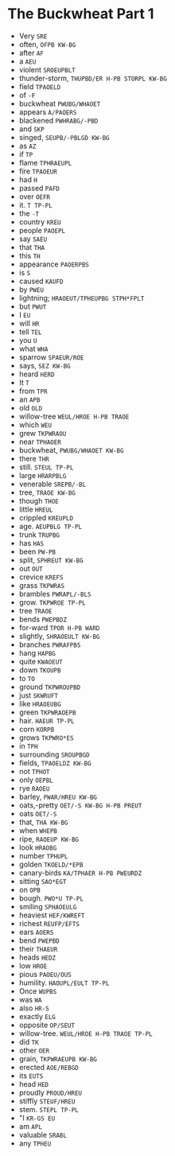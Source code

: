 # The Buckwheat Part 1

* Very `SRE`
* often, `OFPB KW-BG`
* after `AF`
* a `AEU`
* violent `SROEUPBLT`
* thunder-storm, `THUPBD/ER H-PB STORPL KW-BG`
* field `TPAOELD`
* of `-F`
* buckwheat `PWUBG/WHAOET`
* appears `A/PAOERS`
* blackened `PWHRABG/-PBD`
* and `SKP`
* singed, `SEUPB/-PBLGD KW-BG`
* as `AZ`
* if `TP`
* flame `TPHRAEUPL`
* fire `TPAOEUR`
* had `H`
* passed `PAFD`
* over `OEFR`
* it. `T TP-PL`
* the `-T`
* country `KREU`
* people `PAOEPL`
* say `SAEU`
* that `THA`
* this `TH`
* appearance `PAOERPBS`
* is `S`
* caused `KAUFD`
* by `PWEU`
* lightning; `HRAOEUT/TPHEUPBG STPH*FPLT`
* but `PWUT`
* I `EU`
* will `HR`
* tell `TEL`
* you `U`
* what `WHA`
* sparrow `SPAEUR/ROE`
* says, `SEZ KW-BG`
* heard `HERD`
* It `T`
* from `TPR`
* an `APB`
* old `OLD`
* willow-tree `WEUL/HROE H-PB TRAOE`
* which `WEU`
* grew `TKPWRAOU`
* near `TPHAOER`
* buckwheat, `PWUBG/WHAOET KW-BG`
* there `THR`
* still. `STEUL TP-PL`
* large `HRARPBLG`
* venerable `SREPB/-BL`
* tree, `TRAOE KW-BG`
* though `THOE`
* little `HREUL`
* crippled `KREUPLD`
* age. `AEUPBLG TP-PL`
* trunk `TRUPBG`
* has `HAS`
* been `PW-PB`
* split, `SPHREUT KW-BG`
* out `OUT`
* crevice `KREFS`
* grass `TKPWRAS`
* brambles `PWRAPL/-BLS`
* grow. `TKPWROE TP-PL`
* tree `TRAOE`
* bends `PWEPBDZ`
* for-ward `TPOR H-PB WARD`
* slightly, `SHRAOEULT KW-BG`
* branches `PWRAFPBS`
* hang `HAPBG`
* quite `KWAOEUT`
* down `TKOUPB`
* to `TO`
* ground `TKPWROUPBD`
* just `SKWRUFT`
* like `HRAOEUBG`
* green `TKPWRAOEPB`
* hair. `HAEUR TP-PL`
* corn `KORPB`
* grows `TKPWRO*ES`
* in `TPH`
* surrounding `SROUPBGD`
* fields, `TPAOELDZ KW-BG`
* not `TPHOT`
* only `OEPBL`
* rye `RAOEU`
* barley, `PWAR/HREU KW-BG`
* oats,-pretty `OET/-S KW-BG H-PB PREUT`
* oats `OET/-S`
* that, `THA KW-BG`
* when `WHEPB`
* ripe, `RAOEUP KW-BG`
* look `HRAOBG`
* number `TPHUPL`
* golden `TKOELD/*EPB`
* canary-birds `KA/TPHAER H-PB PWEURDZ`
* sitting `SAO*EGT`
* on `OPB`
* bough. `PWO*U TP-PL`
* smiling `SPHAOEULG`
* heaviest `HEF/KWREFT`
* richest `REUFP/EFTS`
* ears `AOERS`
* bend `PWEPBD`
* their `THAEUR`
* heads `HEDZ`
* low `HROE`
* pious `PAOEU/OUS`
* humility. `HAOUPL/EULT TP-PL`
* Once `WUPBS`
* was `WA`
* also `HR-S`
* exactly `ELG`
* opposite `OP/SEUT`
* willow-tree. `WEUL/HROE H-PB TRAOE TP-PL`
* did `TK`
* other `OER`
* grain, `TKPWRAEUPB KW-BG`
* erected `AOE/REBGD`
* its `EUTS`
* head `HED`
* proudly `PROUD/HREU`
* stiffly `STEUF/HREU`
* stem. `STEPL TP-PL`
* "I `KR-GS EU`
* am `APL`
* valuable `SRABL`
* any `TPHEU`
